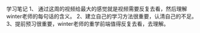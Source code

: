 学习笔记
1、 通过这周的视频给最大的感觉就是视频需要反复去看，然后理解winter老师的每句话的含义。
2、建立自己的学习方法很重要，认清自己的不足。
3、提前预习很重要，winter老师的重学前端值得反复去看，去理解。